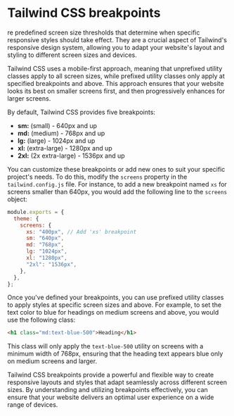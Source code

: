 # Tailwind CSS breakpoints

re predefined screen size thresholds that determine when specific responsive styles should take effect. They are a crucial aspect of Tailwind's responsive design system, allowing you to adapt your website's layout and styling to different screen sizes and devices.

Tailwind CSS uses a mobile-first approach, meaning that unprefixed utility classes apply to all screen sizes, while prefixed utility classes only apply at specified breakpoints and above. This approach ensures that your website looks its best on smaller screens first, and then progressively enhances for larger screens.

By default, Tailwind CSS provides five breakpoints:

- **sm:** (small) - 640px and up
- **md:** (medium) - 768px and up
- **lg:** (large) - 1024px and up
- **xl:** (extra-large) - 1280px and up
- **2xl:** (2x extra-large) - 1536px and up

You can customize these breakpoints or add new ones to suit your specific project's needs. To do this, modify the `screens` property in the `tailwind.config.js` file. For instance, to add a new breakpoint named `xs` for screens smaller than 640px, you would add the following line to the `screens` object:

```js
module.exports = {
  theme: {
    screens: {
      xs: "400px", // Add 'xs' breakpoint
      sm: "640px",
      md: "768px",
      lg: "1024px",
      xl: "1280px",
      "2xl": "1536px",
    },
  },
};
```

Once you've defined your breakpoints, you can use prefixed utility classes to apply styles at specific screen sizes and above. For example, to set the text color to blue for headings on medium screens and above, you would use the following class:

```html
<h1 class="md:text-blue-500">Heading</h1>
```

This class will only apply the `text-blue-500` utility on screens with a minimum width of 768px, ensuring that the heading text appears blue only on medium screens and larger.

Tailwind CSS breakpoints provide a powerful and flexible way to create responsive layouts and styles that adapt seamlessly across different screen sizes. By understanding and utilizing breakpoints effectively, you can ensure that your website delivers an optimal user experience on a wide range of devices.

